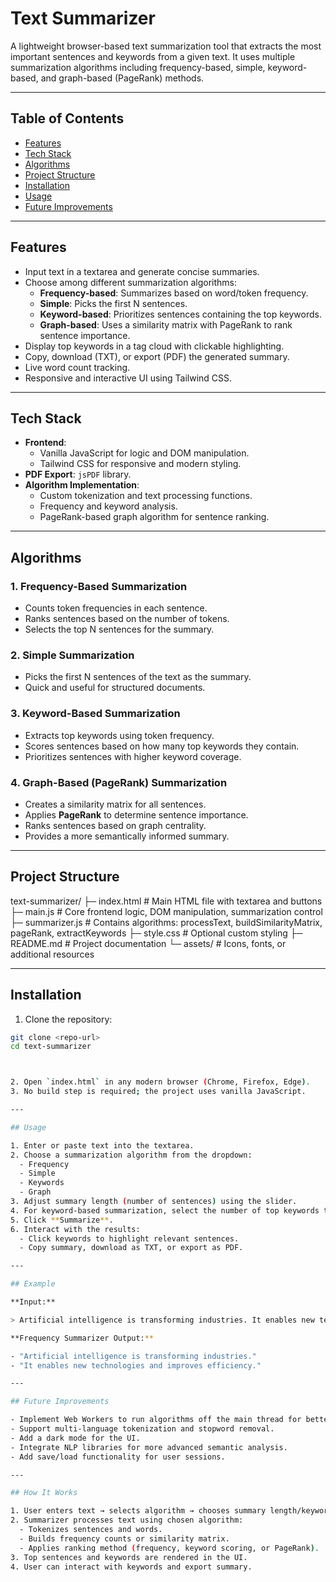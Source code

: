# Text Summarizer

A lightweight browser-based text summarization tool that extracts the most important sentences and keywords from a given text. It uses multiple summarization algorithms including frequency-based, simple, keyword-based, and graph-based (PageRank) methods.

---

## Table of Contents

- [Features](#features)
- [Tech Stack](#tech-stack)
- [Algorithms](#algorithms)
- [Project Structure](#project-structure)
- [Installation](#installation)
- [Usage](#usage)
- [Future Improvements](#future-improvements)

---

## Features

- Input text in a textarea and generate concise summaries.
- Choose among different summarization algorithms:
  - **Frequency-based**: Summarizes based on word/token frequency.
  - **Simple**: Picks the first N sentences.
  - **Keyword-based**: Prioritizes sentences containing the top keywords.
  - **Graph-based**: Uses a similarity matrix with PageRank to rank sentence importance.
- Display top keywords in a tag cloud with clickable highlighting.
- Copy, download (TXT), or export (PDF) the generated summary.
- Live word count tracking.
- Responsive and interactive UI using Tailwind CSS.

---

## Tech Stack

- **Frontend**:
  - Vanilla JavaScript for logic and DOM manipulation.
  - Tailwind CSS for responsive and modern styling.
- **PDF Export**: `jsPDF` library.
- **Algorithm Implementation**:
  - Custom tokenization and text processing functions.
  - Frequency and keyword analysis.
  - PageRank-based graph algorithm for sentence ranking.

---

## Algorithms

### 1. Frequency-Based Summarization

- Counts token frequencies in each sentence.
- Ranks sentences based on the number of tokens.
- Selects the top N sentences for the summary.

### 2. Simple Summarization

- Picks the first N sentences of the text as the summary.
- Quick and useful for structured documents.

### 3. Keyword-Based Summarization

- Extracts top keywords using token frequency.
- Scores sentences based on how many top keywords they contain.
- Prioritizes sentences with higher keyword coverage.

### 4. Graph-Based (PageRank) Summarization

- Creates a similarity matrix for all sentences.
- Applies **PageRank** to determine sentence importance.
- Ranks sentences based on graph centrality.
- Provides a more semantically informed summary.

---

## Project Structure

text-summarizer/
├─ index.html # Main HTML file with textarea and buttons
├─ main.js # Core frontend logic, DOM manipulation, summarization control
├─ summarizer.js # Contains algorithms: processText, buildSimilarityMatrix, pageRank, extractKeywords
├─ style.css # Optional custom styling
├─ README.md # Project documentation
└─ assets/ # Icons, fonts, or additional resources

---

## Installation

1. Clone the repository:

```bash
git clone <repo-url>
cd text-summarizer



2. Open `index.html` in any modern browser (Chrome, Firefox, Edge).
3. No build step is required; the project uses vanilla JavaScript.

---

## Usage

1. Enter or paste text into the textarea.
2. Choose a summarization algorithm from the dropdown:
  - Frequency
  - Simple
  - Keywords
  - Graph
3. Adjust summary length (number of sentences) using the slider.
4. For keyword-based summarization, select the number of top keywords to consider.
5. Click **Summarize**.
6. Interact with the results:
  - Click keywords to highlight relevant sentences.
  - Copy summary, download as TXT, or export as PDF.

---

## Example

**Input:**

> Artificial intelligence is transforming industries. It enables new technologies and improves efficiency. However, ethical challenges remain. AI applications range from healthcare to finance.

**Frequency Summarizer Output:**

- "Artificial intelligence is transforming industries."
- "It enables new technologies and improves efficiency."

---

## Future Improvements

- Implement Web Workers to run algorithms off the main thread for better performance on large texts.
- Support multi-language tokenization and stopword removal.
- Add a dark mode for the UI.
- Integrate NLP libraries for more advanced semantic analysis.
- Add save/load functionality for user sessions.

---

## How It Works

1. User enters text → selects algorithm → chooses summary length/keyword count.
2. Summarizer processes text using chosen algorithm:
  - Tokenizes sentences and words.
  - Builds frequency counts or similarity matrix.
  - Applies ranking method (frequency, keyword scoring, or PageRank).
3. Top sentences and keywords are rendered in the UI.
4. User can interact with keywords and export summary.
```
